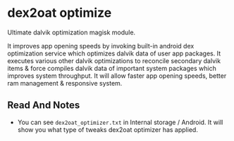 
# dex2oat optimize

Ultimate dalvik optimization magisk module.

It improves app opening speeds by invoking built-in android dex optimization service which optimizes dalvik data of user app packages. It executes various other dalvik optimizations to reconcile secondary dalvik items & force compiles dalvik data of important system packages which improves system throughput. It will allow faster app opening speeds, better ram management & responsive system.

## Read And Notes

- You can see `dex2oat_optimizer.txt` in Internal storage / Android. It will show you what type of tweaks dex2oat optimizer has applied. 
